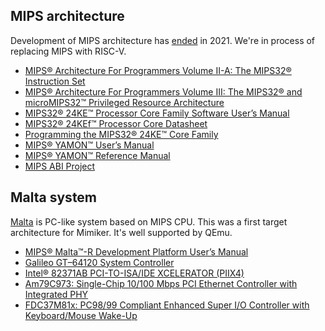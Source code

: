 MIPS architecture
---

Development of MIPS architecture has
[ended](https://www.eejournal.com/article/wait-what-mips-becomes-risc-v/) in
2021. We're in process of replacing MIPS with RISC-V.

* [MIPS® Architecture For Programmers Volume II-A: The MIPS32® Instruction Set](http://mimiker.ii.uni.wroc.pl/documents/MD00086-2B-MIPS32BIS-AFP-6.06.pdf)
* [MIPS® Architecture For Programmers Volume III: The MIPS32® and microMIPS32™ Privileged Resource Architecture](http://mimiker.ii.uni.wroc.pl/documents/MD00090-2B-MIPS32PRA-AFP-06.02.pdf)
* [MIPS32® 24KE™ Processor Core Family Software User’s Manual](http://mimiker.ii.uni.wroc.pl/documents/MD00468-2B-24KE-SUM-01.11.pdf)
* [MIPS32® 24KEf™ Processor Core Datasheet](http://mimiker.ii.uni.wroc.pl/documents/MD00446-2B-24KEF-DTS-02.00.pdf)
* [Programming the MIPS32® 24KE™ Core Family](http://mimiker.ii.uni.wroc.pl/documents/MD00458-2B-24KEPRG-PRG-04.63.pdf)
* [MIPS® YAMON™ User’s Manual](http://mimiker.ii.uni.wroc.pl/documents/MD00008-2B-YAMON-USM-02.19.pdf)
* [MIPS® YAMON™ Reference Manual](http://mimiker.ii.uni.wroc.pl/documents/MD00009-2B-YAMON-RFM-02.20.pdf)
* [MIPS ABI Project](https://dmz-portal.mips.com/wiki/MIPS_ABI_Project)

Malta system
---

[Malta](https://www.linux-mips.org/wiki/MIPS_Malta) is PC-like system based on
MIPS CPU. This was a first target architecture for Mimiker. It's well supported
by QEmu.

* [MIPS® Malta™-R Development Platform User’s Manual](http://mimiker.ii.uni.wroc.pl/documents/MD00627-2B-MALTA_R-USM-01.01.pdf)
* [Galileo GT–64120 System Controller](http://doc.chipfind.ru/pdf/marvell/gt64120.pdf)
* [Intel® 82371AB PCI-TO-ISA/IDE XCELERATOR (PIIX4)](http://www.intel.com/assets/pdf/datasheet/290562.pdf)
* [Am79C973: Single-Chip 10/100 Mbps PCI Ethernet Controller with Integrated PHY](http://pdf.datasheetcatalog.com/datasheet/AdvancedMicroDevices/mXwquw.pdf)
* [FDC37M81x: PC98/99 Compliant Enhanced Super I/O Controller with Keyboard/Mouse Wake-Up](http://www.alldatasheet.com/datasheet-pdf/pdf/119979/SMSC/FDC37M817.html)
